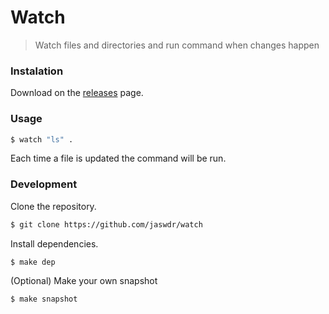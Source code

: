# Watch
> Watch files and directories and run command when changes happen

### Instalation

Download on the [releases](https://github.com/jaswdr/watch/releases) page.

### Usage

```sh
$ watch "ls" .
```
Each time a file is updated the command will be run.

### Development

Clone the repository.

```sh
$ git clone https://github.com/jaswdr/watch
```

Install dependencies.

```sh
$ make dep
```

(Optional) Make your own snapshot

```sh
$ make snapshot
```
